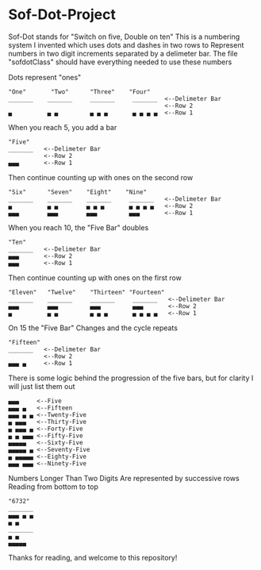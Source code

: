 # Sof-Dot-Project

Sof-Dot stands for "Switch on five, Double on ten"
This is a numbering system I invented which uses dots and dashes 
in two rows to Represent numbers in two digit increments
separated by a delimeter bar.
The file "sofdotClass" should have everything needed to use these numbers

Dots represent "ones"

    "One"       "Two"      "Three"    "Four"
    _______    _______     _______     _______  <--Delimeter Bar 
                                                <--Row 2
    ▄          ▄ ▄         ▄ ▄ ▄       ▄ ▄ ▄ ▄  <--Row 1

When you reach 5, you add a bar

    "Five"
    _______   <--Delimeter Bar 
              <--Row 2
    ▄▄▄       <--Row 1

Then continue counting up with ones on the second row

    "Six"      "Seven"    "Eight"    "Nine"
    _______    _______    _______     _______   <--Delimeter Bar
    ▄          ▄ ▄        ▄ ▄ ▄       ▄ ▄ ▄ ▄   <--Row 2
    ▄▄▄        ▄▄▄        ▄▄▄         ▄▄▄       <--Row 1

When you reach 10, the "Five Bar" doubles

    "Ten"
    _______   <--Delimeter Bar
    ▄▄▄       <--Row 2
    ▄▄▄       <--Row 1

Then continue counting up with ones on the first row

    "Eleven"   "Twelve"    "Thirteen" "Fourteen"
    _______    _______     _______     _______   <--Delimeter Bar
    ▄▄▄        ▄▄▄         ▄▄▄         ▄▄▄       <--Row 2
    ▄          ▄ ▄         ▄ ▄ ▄       ▄ ▄ ▄ ▄   <--Row 1

On 15 the "Five Bar" Changes and the cycle repeats

    "Fifteen"
    _______   <--Delimeter Bar
              <--Row 2
    ▄▄▄ ▄     <--Row 1

There is some logic behind the progression of the five bars,
but for clarity I will just list them out

    ▄▄▄     <--Five
    ▄▄▄ ▄   <--Fifteen
    ▄▄▄ ▄ ▄ <--Twenty-Five
    ▄ ▄▄▄   <--Thirty-Five
    ▄ ▄▄▄ ▄ <--Forty-Five
    ▄ ▄ ▄▄▄ <--Fifty-Five
    ▄▄▄▄▄   <--Sixty-Five
    ▄▄▄▄▄ ▄ <--Seventy-Five
    ▄ ▄▄▄▄▄ <--Eighty-Five
    ▄▄▄ ▄▄▄ <--Ninety-Five

Numbers Longer Than Two Digits Are represented by successive rows
Reading from bottom to top

    "6732"
    _______
    ▄▄▄ ▄ ▄
    ▄ ▄
    _______
    ▄ ▄
    ▄▄▄▄▄

Thanks for reading, and welcome to this repository!
